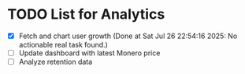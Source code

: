 # TODO List for Analytics

- [x] Fetch and chart user growth  (Done at Sat Jul 26 22:54:16 2025: No actionable real task found.)
- [ ] Update dashboard with latest Monero price
- [ ] Analyze retention data